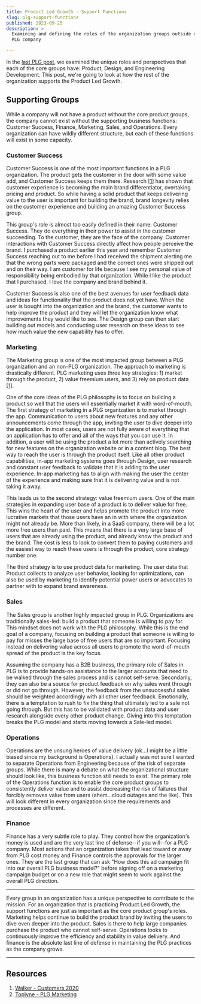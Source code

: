 ```yaml
---
title: Product Led Growth - Support Functions
slug: plg-support-functions
published: 2023-09-25
description: >
  Examining and defining the roles of the organization groups outside of the core product groups in
  PLG company

---
```


In the [last PLG post](./posts/plg-product-triad), we examined the unique roles and perspectives that each of the core groups
have: Product, Design, and Engineering Development. This post, we're going to look at how the rest of the organization
supports the Product Led Growth. 

## Supporting Groups

While a company will not have a product without the core product groups, the company cannot exist without the supporting
business functions: Customer Success, Finance, Marketing, Sales, and Operations. Every organization can have wildly
different structure, but each of these functions will exist in some capacity.

### Customer Success

Customer Success is one of the most important functions in a PLG organization. The product gets the customer in the door
with some value add, and Customer Success keeps them there.
Research [[1](https://walkerinfo.com/cxleader/customers-2020-a-progress-report/)] has shown that customer experience is
becoming the main brand differentiator, overtaking pricing and product. So while having a solid product that keeps
delivering value to the user is important for building the brand, brand longevity relies on the customer experience and
building an amazing Customer Success group.

This group's role is almost too easily defined in their name: Customer Success. They do everything in their power to
assist in the customer succeeding. To the customer, they are the face of the company. Customer interactions with
Customer Success directly affect how people perceive the brand. I purchased a product earlier this year and remember
Customer Success reaching out to me before I had received the shipment alerting me that the wrong parts were packaged
and the correct ones were shipped out and on their way. I am customer for life because I see my personal value of
responsibility being embodied by that organization. While I like the product that I purchased, I love the company and
brand behind it.

Customer Success is also one of the best avenues for user feedback data and ideas for functionality that the product
does not yet have. When the user is bought into the organization and the brand, the customer wants to help improve the
product and they will let the organization know what improvements they would like to see. The Design group can then 
start building out models and conducting user research on these ideas to see how much value the new capability has to
offer.

### Marketing

The Marketing group is one of the most impacted group between a PLG organization and an non-PLG organization. The approach
to marketing is drastically different. PLG marketing uses three key strategies: 1) market through the product, 2) value
freemium users, and 3) rely on product data [[1](https://www.toplyne.io/blog/plg-marketing)]. 

One of the core ideas of the PLG philosophy is to focus on building a product so well that the users will essentially
market it with word-of-mouth. The first strategy of marketing in a PLG organization is to market through the app.
Communication to users about new features and any other announcements come through the app, inviting the user to dive
deeper into the application. In most cases, users are not fully aware of everything that an application has to offer and
all of the ways that you can use it. In addition, a user will be using the product a lot more than actively searching
for new features on the organization website or in a content blog. The best way to reach the user is through the product
itself. Like all other product capabilities, in-app marketing systems goes through Design, user research and constant
user feedback to validate that it is adding to the user experience. In-app marketing has to align with making the user
the center of the experience and making sure that it is delivering value and is not taking it away.

This leads us to the second strategy: value freemium users. One of the main strategies in expanding user base of a
product is to deliver value for free. This wins the heart of the user and helps promote the product into more lucrative
markets that those users have an in with where the organization might not already be. More than likely, in a SaaS
company, there will be a lot more free users than paid. This means that there is a very large base of users that are
already using the product, and already know the product and the brand. The cost is less to look to convert them to
paying customers and the easiest way to reach these users is through the product, core strategy number one. 

The third strategy is to use product data for marketing. The user data that Product collects to analyze user behavior,
looking for optimizations, can also be used by marketing to identify potential power users or advocates to partner with
to expand brand awareness.


### Sales

The Sales group is another highly impacted group in PLG. Organizations are traditionally sales-led: build a product that
someone is willing to pay for. This mindset does not work with the PLG philosophy. While this is the end goal of a
company, focusing on building a product that someone is willing to pay for misses the large base of free users that are
so important. Focusing instead on delivering value across all users to promote the word-of-mouth spread of the product
is the key focus.

Assuming the company has a B2B business, the primary role of Sales in PLG is to provide hands-on assistance to the
larger accounts that need to be walked through the sales process and is cannot self-serve. Secondarily, they can also be
a source for product feedback on why sales went through or did not go through. However, the feedback from the
unsuccessful sales should be weighted accordingly with all other user feedback. Emotionally, there is a temptation to
rush to fix the thing that ultimately led to a sale not going through. But this has to be validated with product data
and user research alongside every other product change. Giving into this temptation breaks the PLG model and starts
moving towards a Sale-led model.


### Operations

Operations are the unsung heroes of value delivery (ok...I might be a little biased since my background is Operations). I
actually was not sure I wanted to separate Operations from Engineering because of the risk of separate groups. While
there is many a debate on what the organizational structure should look like, this business function still needs to
exist. The primary role of the Operations function is to enable the core product groups to consistently deliver value
and to assist decreasing the risk of failures that forcibly removes value from users (ahem...cloud outages and the
like). This will look different in every organization since the requirements and processes are different.


### Finance

Finance has a very subtle role to play. They control how the organization's money is used and are the very last line of
defense--if you will--for a PLG company. Most actions that an organization takes that lead toward or away from PLG cost
money and Finance controls the approvals for the larger ones. They are the last group that can ask "How does this ad
campaign fit into our overall PLG business model?" before signing off on a marketing campaign budget or on a new role
that might seem to work against the overall PLG direction.


---

Every group in an organization has a unique perspective to contribute to the mission. For an organization that is
practicing Product Led Growth, the support functions are just as important as the core product group's roles. Marketing
helps continue to build the product brand by inviting the users to dive even deeper into the product. Sales is there to
help large companies purchase the product who cannot self-serve.  Operations looks to continuously improve the
efficiency and stability in value delivery. And finance is the absolute last line of defense in maintaining the PLG
practices as the company grows.


---

## Resources

1. [Walker - Customers 2020](https://walkerinfo.com/cxleader/customers-2020-a-progress-report/)
2. [Toplyne - PLG Marketing](https://www.toplyne.io/blog/plg-marketing)
